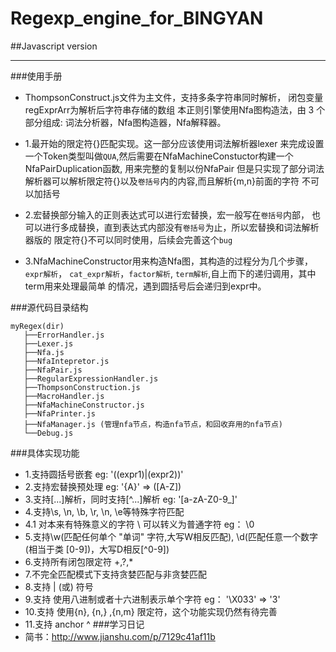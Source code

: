 # Regexp_engine_for_BINGYAN

##Javascript version

***
###使用手册
 + ThompsonConstruct.js文件为主文件，支持多条字符串同时解析，
 闭包变量regExprArr为解析后字符串存储的数组
 本正则引擎使用Nfa图构造法，由 3 个部分组成: 词法分析器，Nfa图构造器，Nfa解释器。
 
 + 1.最开始的限定符{}匹配实现。这一部分应该使用词法解析器lexer
 来完成设置一个Token类型叫做`QUA`,然后需要在NfaMachineConstuctor构建一个NfaPairDuplication函数,
 用来完整的复制以份NfaPair
 但是只实现了部分词法解析器可以解析限定符{}以及`卷括号`内的内容,而且解析{m,n}前面的字符
 不可以加括号
 
 + 2.宏替换部分输入的正则表达式可以进行宏替换，宏一般写在`卷括号`内部，
 也可以进行多成替换，直到表达式内部没有`卷括号`为止，所以宏替换和词法解析器版的
 限定符{}不可以同时使用，后续会完善这个`bug`
 + 3.NfaMachineConstructor用来构造Nfa图，其构造的过程分为几个步骤，`expr解析`，
 `cat_expr解析`，`factor解析`, `term解析`,自上而下的递归调用，其中term用来处理最简单
 的情况，遇到圆括号后会递归到expr中。
 
 
 ###源代码目录结构
 ```
 myRegex(dir)
    ├──ErrorHandler.js
    ├──Lexer.js
    ├──Nfa.js
    ├──NfaIntepretor.js
    ├──NfaPair.js
    ├──RegularExpressionHandler.js
    ├──ThompsonConstruction.js
    ├──MacroHandler.js
    ├──NfaMachineConstructor.js
    ├──NfaPrinter.js
    ├──NfaManager.js (管理nfa节点，构造nfa节点，和回收弃用的nfa节点)
    └──Debug.js
 
```

###具体实现功能
 + 1.支持圆括号嵌套 eg: '((expr1)|(expr2))'
 + 2.支持宏替换预处理 eg: '{A}' => ([A-Z])
 + 3.支持[...]解析，同时支持[^...]解析 eg: '[a-zA-Z0-9_]'
 + 4.支持\s, \n, \b, \r, \n, \e等特殊字符匹配
 + 4.1 对本来有特殊意义的字符 \ 可以转义为普通字符 eg： \\0
 + 5.支持\w(匹配任何单个 "单词" 字符,大写W相反匹配), \d(匹配任意一个数字 (相当于类 [0-9])，大写D相反[^0-9])
 + 6.支持所有闭包限定符 +,?,*
 + 7.不完全匹配模式下支持贪婪匹配与非贪婪匹配
 + 8.支持 | (或) 符号
 + 9.支持 使用八进制或者十六进制表示单个字符 eg： '\\X033' => '3'
 + 10.支持 使用{n}, {n,} ,{n,m} 限定符，这个功能实现仍然有待完善
 + 11.支持 anchor ^
 ###学习日记
 + 简书：http://www.jianshu.com/p/7129c41af11b